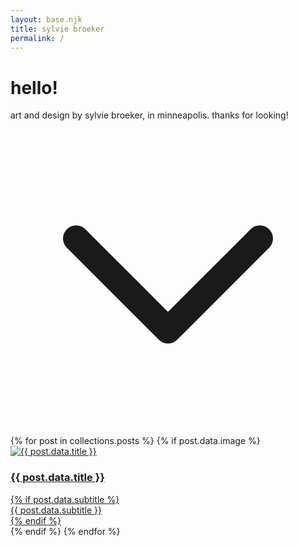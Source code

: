 ```yaml
---
layout: base.njk
title: sylvie broeker 
permalink: /
---
```


<div id="header" class="mt-32">
<h1 class="font-montserrat text-center text-3xl mb-8 ">hello!</h1> 
</div>

<div id="hero" class="text-center text-md pb-8 text-gray-500">
art and design by sylvie broeker, in minneapolis. thanks for looking!
  </div>

  <div class="text-center mb-32">
    <svg xmlns="http://www.w3.org/2000/svg" class="w-6 h-6 mx-auto text-gray-500" fill="none" viewBox="0 0 24 24" stroke="currentColor">
      <path stroke-linecap="round" stroke-linejoin="round" stroke-width="2" d="M19 9l-7 7-7-7" />
    </svg>
  </div>

  <div class="grid grid-cols-1 md:grid-cols-2 lg:grid-cols-3 gap-4">
  {% for post in collections.posts %}
    {% if post.data.image %}
<div class="id="posts" relative overflow-hidden w-full aspect-[3/4]">
      <a href="{{ post.url }}" class="block w-full h-full">
        <img
          src="{{ post.data.image }}"
          alt="{{ post.data.title }}"
          class="block w-full h-full object-cover hover:opacity-0"
        />

 <div class="absolute inset-0 bg-black opacity-0 transition-opacity duration-300 hover:opacity-75 flex flex-col items-center justify-center text-center">
    <h3 class="text-white text-xl font-semibold uppercase">{{ post.data.title }}</h3>
    {% if post.data.subtitle %}
      <div class="text-white text-sm">{{ post.data.subtitle }}</div>
    {% endif %}
  </div>
      </a>
</div>
    {% endif %}
  {% endfor %}
</div>
